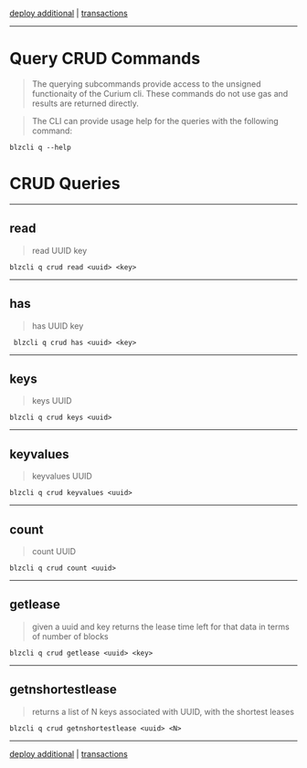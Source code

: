 [deploy additional](../setup/deployaddl.md) | [transactions](../commands/transactions.md)
***
Query CRUD Commands
======================

>The querying subcommands provide access to the unsigned functionaity of the 
Curium cli. These commands do not use gas and results are returned directly.

>The CLI can provide usage help for the queries with the following command:

    blzcli q --help


# CRUD Queries
***
## read        
>read UUID key

    blzcli q crud read <uuid> <key>

***
## has         
>has UUID key

     blzcli q crud has <uuid> <key>

***
## keys        
>keys UUID

    blzcli q crud keys <uuid>

***
## keyvalues   
>keyvalues UUID

    blzcli q crud keyvalues <uuid>

***
## count       
>count UUID

    blzcli q crud count <uuid>

***
## getlease
> given a uuid and key returns the lease time left for that data in terms of 
> number of blocks

    blzcli q crud getlease <uuid> <key>
***
## getnshortestlease 
> returns a list of N keys associated with UUID, with the shortest leases

    blzcli q crud getnshortestlease <uuid> <N>


***
[deploy additional](../setup/deployaddl.md) | [transactions](../commands/transactions.md)